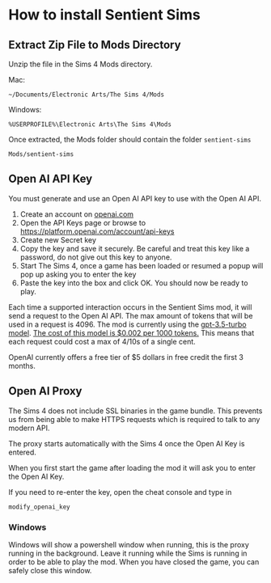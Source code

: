 # How to install Sentient Sims

## Extract Zip File to Mods Directory

Unzip the file in the Sims 4 Mods directory.

Mac:

`~/Documents/Electronic Arts/The Sims 4/Mods`

Windows:

`%USERPROFILE%\Electronic Arts\The Sims 4\Mods`

Once extracted, the Mods folder should contain the folder `sentient-sims`

`Mods/sentient-sims`


## Open AI API Key

You must generate and use an Open AI API key to use with the Open AI API.

1. Create an account on [openai.com](https://platform.openai.com/signup?launch)
1. Open the API Keys page or browse to https://platform.openai.com/account/api-keys
1. Create new Secret key
1. Copy the key and save it securely. Be careful and treat this key like a password, do not give out this key to anyone.
1. Start The Sims 4, once a game has been loaded or resumed a popup will pop up asking you to enter the key
1. Paste the key into the box and click OK. You should now be ready to play.

Each time a supported interaction occurs in the Sentient Sims mod, it will send a request to the Open AI API.
The max amount of tokens that will be used in a request is 4096.
The mod is currently using the [gpt-3.5-turbo model](https://platform.openai.com/docs/models/gpt-3-5).
[The cost of this model is $0.002 per 1000 tokens.](https://openai.com/pricing#language-models)
This means that each request could cost a max of 4/10s of a single cent.

OpenAI currently offers a free tier of $5 dollars in free credit the first 3 months.

## Open AI Proxy

The Sims 4 does not include SSL binaries in the game bundle.
This prevents us from being able to make HTTPS requests which is required to talk to any modern API.

The proxy starts automatically with the Sims 4 once the Open AI Key is entered.

When you first start the game after loading the mod it will ask you to enter the Open AI Key.

If you need to re-enter the key, open the cheat console and type in

```
modify_openai_key
```

### Windows
Windows will show a powershell window when running, this is the proxy running in the background.
Leave it running while the Sims is running in order to be able to play the mod.
When you have closed the game, you can safely close this window.
